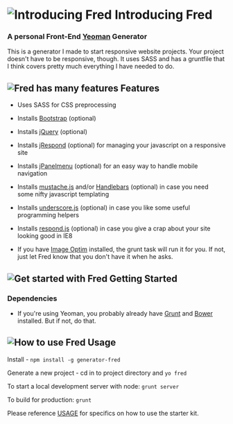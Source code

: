 # ![Introducing Fred](http://www.jasonrectorweb.com/images/fred-1.jpg) Introducing Fred

### A personal Front-End [Yeoman](http://yeoman.io) Generator

This is a generator I made to start responsive website projects. Your project doesn't have to be responsive, though. It uses SASS and has a gruntfile that I think covers pretty much everything I have needed to do.

## ![Fred has many features](http://www.jasonrectorweb.com/images/fred-2.jpg) Features

- Uses SASS for CSS preprocessing
- Installs [Bootstrap](http://www.getbootstrap.com) (optional)
- Installs [jQuery](http://www.jquery.com) (optional)
- Installs [jRespond](https://github.com/ten1seven/jRespond) (optional) for managing your javascript on a responsive site
- Installs [jPanelmenu](http://jpanelmenu.com/) (optional) for an easy way to handle mobile navigation
- Installs [mustache.js](https://github.com/janl/mustache.js) and/or [Handlebars](http://handlebarsjs.com/) (optional) in case you need some nifty javascript templating
- Installs [underscore.js](http://underscorejs.org/) (optional) in case you like some useful programming helpers
- Installs [respond.js](https://github.com/scottjehl/Respond) (optional) in case you give a crap about your site looking good in IE8

- If you have [Image Optim](https://imageoptim.com/) installed, the grunt task will run it for you. If not, just let Fred know that you don't have it when he asks.

## ![Get started with Fred](http://www.jasonrectorweb.com/images/fred-3.jpg) Getting Started

### Dependencies

- If you're using Yeoman, you probably already have [Grunt](http://gruntjs.com/) and [Bower](http://bower.io/) installed. But if not, do that.

## ![How to use Fred](http://www.jasonrectorweb.com/images/fred-4.png) Usage

Install - `npm install -g generator-fred`

Generate a new project - cd in to project directory and `yo fred`

To start a local development server with node: `grunt server`

To build for production: `grunt`

Please reference [USAGE](https://github.com/JBRector/generator-fred/blob/master/app/USAGE) for specifics on how to use the starter kit.

